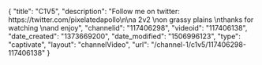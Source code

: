 {
    "title": "C1V5",
    "description": "Follow me on twitter: https:\/\/twitter.com\/pixelatedapollo\n\na 2v2 \non grassy plains \nthanks for watching \nand enjoy",
    "channelid": "117406298",
    "videoid": "117406138",
    "date_created": "1373669200",
    "date_modified": "1506996123",
    "type": "captivate",
    "layout": "channelVideo",
    "url": "\/channel-1\/c1v5\/117406298-117406138"
}